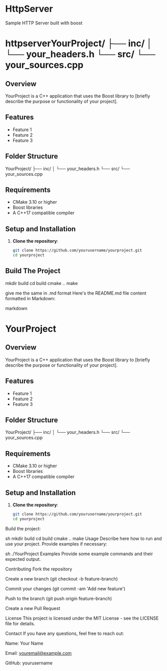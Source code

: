 # HttpServer
Sample HTTP Server built with boost

# httpserverYourProject/ ├── inc/ │ └── your_headers.h └── src/ └── your_sources.cpp

## Overview
YourProject is a C++ application that uses the Boost library to [briefly describe the purpose or functionality of your project].

## Features
- Feature 1
- Feature 2
- Feature 3

## Folder Structure
YourProject/ ├── inc/ │ └── your_headers.h └── src/ └── your_sources.cpp


## Requirements
- CMake 3.10 or higher
- Boost libraries
- A C++17 compatible compiler

## Setup and Installation
1. **Clone the repository**:
   ```sh
   git clone https://github.com/yourusername/yourproject.git
   cd yourproject

## Build The Project
   mkdir build
cd build
cmake ..
make

give me the same in .md format
Here's the README.md file content formatted in Markdown:

markdown
# YourProject

## Overview
YourProject is a C++ application that uses the Boost library to [briefly describe the purpose or functionality of your project].

## Features
- Feature 1
- Feature 2
- Feature 3

## Folder Structure
YourProject/ ├── inc/ │ └── your_headers.h └── src/ └── your_sources.cpp


## Requirements
- CMake 3.10 or higher
- Boost libraries
- A C++17 compatible compiler

## Setup and Installation
1. **Clone the repository**:
   ```sh
   git clone https://github.com/yourusername/yourproject.git
   cd yourproject
Build the project:

sh
mkdir build
cd build
cmake ..
make
Usage
Describe here how to run and use your project. Provide examples if necessary:

sh
./YourProject
Examples
Provide some example commands and their expected output.

Contributing
Fork the repository

Create a new branch (git checkout -b feature-branch)

Commit your changes (git commit -am 'Add new feature')

Push to the branch (git push origin feature-branch)

Create a new Pull Request

License
This project is licensed under the MIT License - see the LICENSE file for details.

Contact
If you have any questions, feel free to reach out:

Name: Your Name

Email: youremail@example.com

GitHub: yourusername
